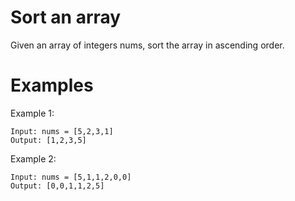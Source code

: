 # Sort an array

Given an array of integers nums, sort the array in ascending order.

# Examples

Example 1:
```
Input: nums = [5,2,3,1]
Output: [1,2,3,5]
```
Example 2:
```
Input: nums = [5,1,1,2,0,0]
Output: [0,0,1,1,2,5]
```